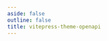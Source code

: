 ```yaml
---
aside: false
outline: false
title: vitepress-theme-openapi
---
```


<script setup lang="ts">
import { useData } from 'vitepress'
import spec from '../../docs/public/openapi-responseTypes.json'

const { isDark } = useData()
</script>

<OASpec :spec="spec" :isDark="isDark" />
